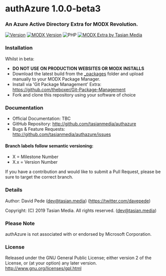 # authAzure 1.0.0-beta3
### An Azure Active Directory Extra for MODX Revolution.

[![Version](https://img.shields.io/badge/Release-v1.0.0_beta3-F78F20.svg)](https://github.com/prpgraphics/knetTheme/releases)
[![MODX Version](https://img.shields.io/badge/MODX-v2.6.x-F78F20.svg)](https://modx.com/download)
![PHP](https://img.shields.io/badge/PHP-v7.x-F78F20.svg)
[![MODX Extra by Tasian Media](https://img.shields.io/badge/Developer-Tasian_Media-F78F20.svg)](https://www.tasian.media/)

### Installation
Whilst in beta:
- **DO NOT USE ON PRODUCTION WEBSITES OR MODX INSTALLS**
- Download the latest build from the [_packages](../develop/_packages/) folder and upload manually to your MODX Package Manager.
- Install via 'Git Package Management' Extra: https://github.com/theboxer/Git-Package-Management
- Fork and clone this repository using your software of choice

### Documentation
- Official Documentation: TBC
- GitHub Repository: http://github.com/tasianmedia/authazure
- Bugs & Feature Requests: http://github.com/tasianmedia/authazure/issues

#### Branch labels follow semantic versioning:
- X = Milestone Number
- X.x = Version Number

If you have a contribution and would like to submit a Pull Request, please be sure to target the correct branch.

### Details
Author: David Pede (dev@tasian.media) (https://twitter.com/davepede)

Copyright: (C) 2019 Tasian Media. All rights reserved. (dev@tasian.media)

### Please Note
authAzure is not associated with or endorsed by Microsoft Corporation.

### License
Released under the GNU General Public License; either version 2 of the License, or (at your option) any later version.
http://www.gnu.org/licenses/gpl.html
